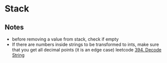 # Stack

## Notes

* before removing a value from stack, check if empty
* If there are numbers inside strings to be transformed to ints, make sure that you get all decimal points (it is an edge case) leetcode [394. Decode String](leetcode-394.-decode-string.md)
